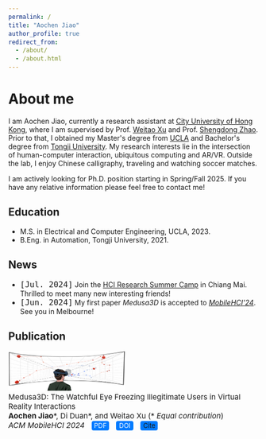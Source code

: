 ```yaml
---
permalink: /
title: "Aochen Jiao"
author_profile: true
redirect_from: 
  - /about/
  - /about.html
---
```

About me
======
I am Aochen Jiao, currently a research assistant at [City University of Hong Kong](https://www.cityu.edu.hk/), where I am supervised by Prof. [Weitao Xu](https://weitaoxu.com) and Prof. [Shengdong Zhao](https://shengdongzhao.com). Prior to that, I obtained my Master's degree from [UCLA](https://www.ucla.edu/) and Bachelor's degree from [Tongji University](https://en.tongji.edu.cn/p/#/). My research interests lie in the intersection of human-computer interaction, ubiquitous computing and AR/VR. Outside the lab, I enjoy Chinese calligraphy, traveling and watching soccer matches.

I am actively looking for Ph.D. position starting in Spring/Fall 2025. If you have any relative information please feel free to contact me!

Education
------
* M.S. in Electrical and Computer Engineering, UCLA, 2023.
* B.Eng. in Automation, Tongji University, 2021.

News
------
* <span class="inline-code">[Jul. 2024]</span> Join the [HCI Research Summer Camp](https://synteraction.org/news/conclusion-2024-chiang-mai-research-camp-.html) in Chiang Mai. Thrilled to meet many new interesting friends!
* <span class="inline-code">[Jun. 2024]</span> My first paper <i>Medusa3D</i> is accepted to [<i>MobileHCI'24</i>](https://mobilehci.acm.org/2024/). See you in Melbourne!

<!--
<style>
  ul {
      margin-top: 0;
      padding-top: 0;
      margin-bottom: 0;
      padding-bottom: 0;
    }
  .scrolling-div {
    margin-bottom: 0;
  }
</style>
<div class="scrolling-div" style="padding: 0; height: 30px; overflow-y: scroll; width: 100%; scrollbar-width: none; -ms-overflow-style: none; margin-top: 0;">
  <ul>
    <li><b>[Jun. 2024]</b> My first paper <i>Medusa3D</i> is accepted by <i>[MobileHCI'24](https://mobilehci.acm.org/2024/)</i>.</li>
  </ul>
</div>
-->

Publication
------
<html lang="en">
<head>
  <meta charset="UTF-8">
  <meta name="viewport" content="width=device-width, initial-scale=1.0">
  <title>Document</title>
  <style>
    .inline-code {
      background: none;
      font-size: 16px; 
      font-family: monospace;
    }

    .container {
      display: flex;
      align-items: center;
      flex-wrap: wrap;
    }

    .image {
      width: 235px;
      height: 80px;
      margin-right: 2%;
    }

    .content {
      flex: 1;
    }

    .info {
      font-size: 15px;
      margin: 0;
    }

    .nowrap {
      white-space: nowrap; 
      display: inline-block;
    }

    .button {
      display: inline-block;
      margin-left: 10px;
      font-size: 13px;
      color: white;
      background-color: #007BFF;
      text-decoration: none;
      border-radius: 4px;
      width: 35px;
      height: 19px;
      text-align: center;
      line-height: 19px;
    }

    .button:hover {
      background-color: #0056b3;
    }

    .button:link, .button:visited, .button:hover, .button:active, .button, a.button {
      text-decoration: none; 
    }

    @media (max-width: 600px) {
      .container {
        display: block;
        text-align: left;
      }
      .image {
        display: block;
        margin: 0 auto 10px auto;
      }
      .content {
        width: 100%;
        text-align: left;
      }
      .info {
        text-align: left;
        margin: 0;
      }
      .nowrap {
        white-space: nowrap;
        display: inline-block;
      }
    }
  </style>
</head>
<body>
  <div class="container">
    <img src="../files/Medusa3D_teaser.PNG" alt="teaser" class="image">
    <div class="content">
      <p class="info">
        Medusa3D: The Watchful Eye Freezing Illegitimate Users in Virtual Reality Interactions<br>
        <strong>Aochen Jiao</strong>*, Di Duan*, and Weitao Xu <span class="nowrap">(* <i>Equal contribution</i>)</span><br>
        <i>ACM MobileHCI 2024</i> <span class="nowrap"><a href="../files/Medusa3D.pdf" class="button">PDF</a> <a href="https://doi.org/10.1145/3676515" class="button">DOI</a> <a href="" class="button" onclick="showBibtex()">Cite</a></span>
      </p>
    </div>
  </div>

  <div id="bibtex-container" style="display:none; margin-top: 10px;">
    <pre id="bibtex-entry" class="inline-code">
@article{jiao2024medusa3d,
  title={Medusa3D: The Watchful Eye Freezing Illegitimate Users in Virtual Reality Interactions},
  author={Jiao, Aochen and Duan, Di and Xu, Weitao},
  journal={Proceedings of the ACM on Human-Computer Interaction},
  volume={8},
  number={MHCI},
  url = {https://doi.org/10.1145/3676515},
  doi = {10.1145/3676515}
  pages={1--21},
  year={2024},
  publisher={ACM New York, NY, USA}
}
    </pre>
    <button class="button" onclick="copyBibtex()">Copy</button>
  </div>

  <script>
    function showBibtex() {
      var bibtexContainer = document.getElementById('bibtex-container');
      if (bibtexContainer.style.display === "none") {
        bibtexContainer.style.display = "block";
      } else {
        bibtexContainer.style.display = "none";
      }
    }

    function copyBibtex() {
      var bibtexEntry = document.getElementById('bibtex-entry').innerText;
      navigator.clipboard.writeText(bibtexEntry).then(function() {
        alert('BibTeX entry copied to clipboard!');
      }, function(err) {
        console.error('Could not copy text: ', err);
      });
    }
  </script>
</body>
</html>

<!--This is the front page of a website that is powered by the [Academic Pages template](https://github.com/academicpages/academicpages.github.io) and hosted on GitHub pages. [GitHub pages](https://pages.github.com) is a free service in which websites are built and hosted from code and data stored in a GitHub repository, automatically updating when a new commit is made to the respository. This template was forked from the [Minimal Mistakes Jekyll Theme](https://mmistakes.github.io/minimal-mistakes/) created by Michael Rose, and then extended to support the kinds of content that academics have: publications, talks, teaching, a portfolio, blog posts, and a dynamically-generated CV. You can fork [this repository](https://github.com/academicpages/academicpages.github.io) right now, modify the configuration and markdown files, add your own PDFs and other content, and have your own site for free, with no ads! An older version of this template powers my own personal website at [stuartgeiger.com](http://stuartgeiger.com), which uses [this Github repository](https://github.com/staeiou/staeiou.github.io).-->

<!--A data-driven personal website
======
Like many other Jekyll-based GitHub Pages templates, Academic Pages makes you separate the website's content from its form. The content & metadata of your website are in structured markdown files, while various other files constitute the theme, specifying how to transform that content & metadata into HTML pages. You keep these various markdown (.md), YAML (.yml), HTML, and CSS files in a public GitHub repository. Each time you commit and push an update to the repository, the [GitHub pages](https://pages.github.com/) service creates static HTML pages based on these files, which are hosted on GitHub's servers free of charge.

Many of the features of dynamic content management systems (like Wordpress) can be achieved in this fashion, using a fraction of the computational resources and with far less vulnerability to hacking and DDoSing. You can also modify the theme to your heart's content without touching the content of your site. If you get to a point where you've broken something in Jekyll/HTML/CSS beyond repair, your markdown files describing your talks, publications, etc. are safe. You can rollback the changes or even delete the repository and start over -- just be sure to save the markdown files! Finally, you can also write scripts that process the structured data on the site, such as [this one](https://github.com/academicpages/academicpages.github.io/blob/master/talkmap.ipynb) that analyzes metadata in pages about talks to display [a map of every location you've given a talk](https://academicpages.github.io/talkmap.html).-->

<!--Getting started
======
1. Register a GitHub account if you don't have one and confirm your e-mail (required!)
1. Fork [this repository](https://github.com/academicpages/academicpages.github.io) by clicking the "fork" button in the top right. 
1. Go to the repository's settings (rightmost item in the tabs that start with "Code", should be below "Unwatch"). Rename the repository "[your GitHub username].github.io", which will also be your website's URL.
1. Set site-wide configuration and create content & metadata (see below -- also see [this set of diffs](http://archive.is/3TPas) showing what files were changed to set up [an example site](https://getorg-testacct.github.io) for a user with the username "getorg-testacct")
1. Upload any files (like PDFs, .zip files, etc.) to the files/ directory. They will appear at https://[your GitHub username].github.io/files/example.pdf.  
1. Check status by going to the repository settings, in the "GitHub pages" section-->


<!--For site content, there is one markdown file for each type of content, which are stored in directories like _publications, _talks, _posts, _teaching, or _pages. For example, each talk is a markdown file in the [_talks directory](https://github.com/academicpages/academicpages.github.io/tree/master/_talks). At the top of each markdown file is structured data in YAML about the talk, which the theme will parse to do lots of cool stuff. The same structured data about a talk is used to generate the list of talks on the [Talks page](https://academicpages.github.io/talks), each [individual page](https://academicpages.github.io/talks/2012-03-01-talk-1) for specific talks, the talks section for the [CV page](https://academicpages.github.io/cv), and the [map of places you've given a talk](https://academicpages.github.io/talkmap.html) (if you run this [python file](https://github.com/academicpages/academicpages.github.io/blob/master/talkmap.py) or [Jupyter notebook](https://github.com/academicpages/academicpages.github.io/blob/master/talkmap.ipynb), which creates the HTML for the map based on the contents of the _talks directory).-->

<!--**Markdown generator**

I have also created [a set of Jupyter notebooks](https://github.com/academicpages/academicpages.github.io/tree/master/markdown_generator
) that converts a CSV containing structured data about talks or presentations into individual markdown files that will be properly formatted for the Academic Pages template. The sample CSVs in that directory are the ones I used to create my own personal website at stuartgeiger.com. My usual workflow is that I keep a spreadsheet of my publications and talks, then run the code in these notebooks to generate the markdown files, then commit and push them to the GitHub repository.-->

<!--How to edit your site's GitHub repository
------
Many people use a git client to create files on their local computer and then push them to GitHub's servers. If you are not familiar with git, you can directly edit these configuration and markdown files directly in the github.com interface. Navigate to a file (like [this one](https://github.com/academicpages/academicpages.github.io/blob/master/_talks/2012-03-01-talk-1.md) and click the pencil icon in the top right of the content preview (to the right of the "Raw | Blame | History" buttons). You can delete a file by clicking the trashcan icon to the right of the pencil icon. You can also create new files or upload files by navigating to a directory and clicking the "Create new file" or "Upload files" buttons. 

Example: editing a markdown file for a talk
![Editing a markdown file for a talk](/images/editing-talk.png)

For more info
------
More info about configuring Academic Pages can be found in [the guide](https://academicpages.github.io/markdown/). The [guides for the Minimal Mistakes theme](https://mmistakes.github.io/minimal-mistakes/docs/configuration/) (which this theme was forked from) might also be helpful.-->

